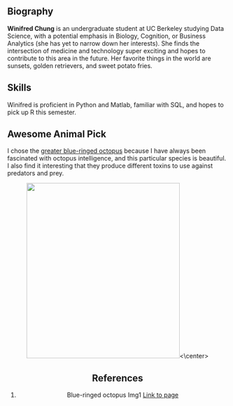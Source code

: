## Biography

**Winifred Chung** is an undergraduate student at UC Berkeley studying Data Science, with a potential emphasis in Biology, Cognition, or Business Analytics (she has yet to narrow down her interests). She finds the intersection of medicine and technology super exciting and hopes to contribute to this area in the future. Her favorite things in the world are sunsets, golden retrievers, and sweet potato fries.

## Skills

Winifred is proficient in Python and Matlab, familiar with SQL, and hopes to pick up R this semester.

## Awesome Animal Pick

I chose the [greater blue-ringed octopus](https://en.wikipedia.org/wiki/Greater_blue-ringed_octopus) because I have always been fascinated with octopus intelligence, and this particular species is beautiful. I also find it interesting that they produce different toxins to use against predators and prey.  

<center><img src="https://upload.wikimedia.org/wikipedia/commons/thumb/f/f2/Hapalochlaena_lunulata2.JPG/800px-Hapalochlaena_lunulata2.JPG" width="350" height="400"><\center>

## References

1. Blue-ringed octopus Img1 [Link to page](https://en.wikipedia.org/wiki/Blue-ringed_octopus#/media/File:Hapalochlaena_lunulata2.JPG)
